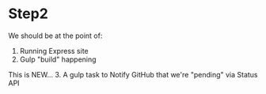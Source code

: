 # Step2

We should be at the point of:
1. Running Express site
2. Gulp "build" happening

This is NEW...
3. A gulp task to Notify GitHub that we're "pending" via Status API



